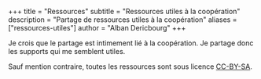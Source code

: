 +++
title = "Ressources"
subtitle = "Ressources utiles à la coopération"
description = "Partage de ressources utiles à la coopération"
aliases = ["ressources-utiles"]
author = "Alban Dericbourg"
+++

Je crois que le partage est intimement lié à la coopération. Je partage donc les supports qui me semblent utiles.

Sauf mention contraire, toutes les ressources sont sous licence [CC-BY-SA](https://creativecommons.org/licenses/by-sa/4.0/deed.fr).
